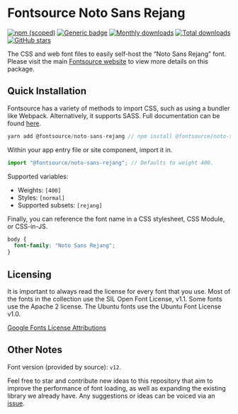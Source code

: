 # Fontsource Noto Sans Rejang

[![npm (scoped)](https://img.shields.io/npm/v/@fontsource/noto-sans-rejang?color=brightgreen)](https://www.npmjs.com/package/@fontsource/noto-sans-rejang) [![Generic badge](https://img.shields.io/badge/fontsource-passing-brightgreen)](https://github.com/fontsource/fontsource) [![Monthly downloads](https://badgen.net/npm/dm/@fontsource/noto-sans-rejang)](https://github.com/fontsource/fontsource) [![Total downloads](https://badgen.net/npm/dt/@fontsource/noto-sans-rejang)](https://github.com/fontsource/fontsource) [![GitHub stars](https://img.shields.io/github/stars/fontsource/fontsource.svg?style=social&label=Star)](https://github.com/fontsource/fontsource/stargazers)

The CSS and web font files to easily self-host the “Noto Sans Rejang” font. Please visit the main [Fontsource website](https://fontsource.org/fonts/noto-sans-rejang) to view more details on this package.

## Quick Installation

Fontsource has a variety of methods to import CSS, such as using a bundler like Webpack. Alternatively, it supports SASS. Full documentation can be found [here](https://fontsource.org/docs/introduction).

```javascript
yarn add @fontsource/noto-sans-rejang // npm install @fontsource/noto-sans-rejang
```

Within your app entry file or site component, import it in.

```javascript
import "@fontsource/noto-sans-rejang"; // Defaults to weight 400.
```

Supported variables:

- Weights: `[400]`
- Styles: `[normal]`
- Supported subsets: `[rejang]`

Finally, you can reference the font name in a CSS stylesheet, CSS Module, or CSS-in-JS.

```css
body {
  font-family: "Noto Sans Rejang";
}
```

## Licensing

It is important to always read the license for every font that you use.
Most of the fonts in the collection use the SIL Open Font License, v1.1. Some fonts use the Apache 2 license. The Ubuntu fonts use the Ubuntu Font License v1.0.

[Google Fonts License Attributions](https://fonts.google.com/attribution)

## Other Notes

Font version (provided by source): `v12`.

Feel free to star and contribute new ideas to this repository that aim to improve the performance of font loading, as well as expanding the existing library we already have. Any suggestions or ideas can be voiced via an [issue](https://github.com/fontsource/fontsource/issues).
